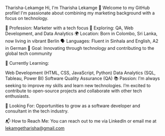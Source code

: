 Tharisha-Lekamge
Hi, I'm Tharisha Lekamge 👋
Welcome to my GitHub profile! I'm passionate about combining my marketing background with a focus on technology.

💼 Profession: Marketer with a tech focus
🔧 Exploring: QA, Web Development, and Data Analytics
🌍 Location: Born in Colombo, Sri Lanka, now living in vibrant Berlin
🗣 Languages: Fluent in Sinhala and English, A2 in German
🚀 Goal: Innovating through technology and contributing to the global tech community

🌱 Currently Learning:

Web Development (HTML, CSS, JavaScript, Python)
Data Analytics (SQL, Tableau, Power BI)
Software Quality Assurance (QA)
📚 Passion:
I'm always seeking to improve my skills and learn new technologies. I’m excited to contribute to open-source projects and collaborate with other tech enthusiasts.

🎯 Looking For:
Opportunities to grow as a software developer and consultant in the tech industry.

📬 How to Reach Me:
You can reach out to me via LinkedIn or email me at lekamgetharisha@gmail.com


